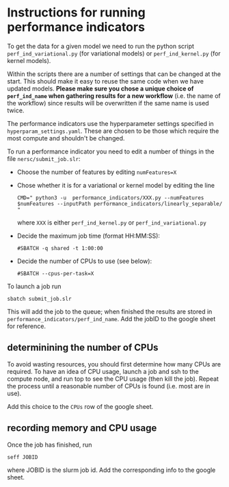 # Instructions for running performance indicators

To get the data for a given model we need to run the python script `perf_ind_variational.py` (for variational models) or 
`perf_ind_kernel.py` (for kernel models). 

Within the scripts there are a number of settings that can be changed at the start. This should make it easy to reuse 
the same code when we have updated models. **Please make sure you chose a unique choice of `perf_ind_name` when gathering results for a new
workflow** (i.e. the name of the workflow) since results will be overwritten if the same name is used twice.

The performance indicators use the hyperparameter settings specified in `hyperparam_settings.yaml`. These are chosen to 
be those which require the most compute and shouldn't be changed. 

To run a performance indicator you need to edit a number of things in the file `nersc/submit_job.slr`:

- Choose the number of features by editing `numFeatures=X`


- Chose whether it is for a variational or kernel model by editing the line

  `CMD=" python3 -u  performance_indicators/XXX.py --numFeatures $numFeatures --inputPath performance_indicators/linearly_separable/ "`

  where `XXX` is either `perf_ind_kernel.py` or `perf_ind_variational.py`


- Decide the maximum job time (format HH:MM:SS):

  `#SBATCH -q shared -t 1:00:00`


- Decide the number of CPUs to use (see below):

   `#SBATCH --cpus-per-task=X`

To launch a job run 

`sbatch submit_job.slr`

This will add the job to the queue; when finished the results are stored in `performance_indicators/perf_ind_name`.
Add the jobID to the google sheet for reference. 

## determinining the number of CPUs
To avoid wasting resources, you should first determine how many CPUs are required. To have an idea of 
CPU usage, launch a job and ssh to the compute node, and run top to see the CPU usage (then kill the job). 
Repeat the process until a reasonable number of CPUs is found (i.e. most are in use). 

Add this choice to the `CPUs` row of the google sheet. 

## recording memory and CPU usage
Once the job has finished, run 

`seff JOBID`

where JOBID is the slurm job id. Add the corresponding info to the google sheet. 





